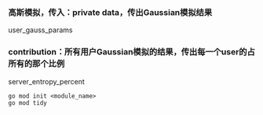 ### 高斯模拟，传入：private data，传出Gaussian模拟结果
user_gauss_params
### contribution：所有用户Gaussian模拟的结果，传出每一个user的占所有的那个比例
server_entropy_percent

```
go mod init <module_name>
go mod tidy
```